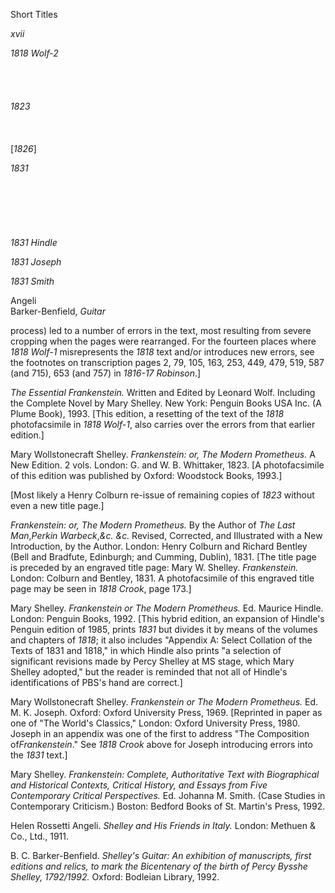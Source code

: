 Short Titles

*xvii*

*1818 Wolf-2*\
\
\
\
\
*1823*\
\
\
\
[*1826*]

*1831*\
\
\
\
\
\
\
*1831 Hindle*

*1831 Joseph*

*1831 Smith*

Angeli \
Barker-Benfield, *Guitar*

process) led to a number of errors in the text, most resulting from
severe cropping when the pages were rearranged. For the fourteen places
where *1818 Wolf-1* misrepresents the *1818* text and/or introduces new
errors, see the footnotes on transcription pages 2, 79, 105, 163, 253,
449, 479, 519, 587 (and 715), 653 (and 757) in *1816-17 Robinson*.]

*The Essential Frankenstein.* Written and Edited by Leonard Wolf.
Including the Complete Novel by Mary Shelley. New York: Penguin Books
USA Inc. (A Plume Book), 1993. [This edition, a resetting of the text of
the *1818* photofacsimile in *1818 Wolf-1*, also carries over the errors
from that earlier edition.]

Mary Wollstonecraft Shelley. *Frankenstein: or, The Modern Prometheus.*
A New Edition. 2 vols. London: G. and W. B. Whittaker, 1823. [A
photofacsimile of this edition was published by Oxford: Woodstock Books,
1993.]

[Most likely a Henry Colburn re-issue of remaining copies of *1823*
without even a new title page.]

*Frankenstein: or, The Modern Prometheus.* By the Author of *The Last
Man*,*Perkin Warbeck*,*&c. &c.* Revised, Corrected, and Illustrated with
a New Introduction, by the Author. London: Henry Colburn and Richard
Bentley (Bell and Bradfute, Edinburgh; and Cumming, Dublin), 1831. [The
title page is preceded by an engraved title page: Mary W. Shelley.
*Frankenstein.* London: Colburn and Bentley, 1831. A photofacsimile of
this engraved title page may be seen in *1818 Crook*, page 173.]

Mary Shelley. *Frankenstein or The Modern Prometheus.* Ed. Maurice
Hindle. London: Penguin Books, 1992. [This hybrid edition, an expansion
of Hindle's Penguin edition of 1985, prints *1831* but divides it by
means of the volumes and chapters of *1818*; it also includes "Appendix
A: Select Collation of the Texts of 1831 and 1818," in which Hindle also
prints "a selection of significant revisions made by Percy Shelley at MS
stage, which Mary Shelley adopted," but the reader is reminded that not
all of Hindle's identifications of PBS's hand are correct.]

Mary Wollstonecraft Shelley. *Frankenstein or The Modern Prometheus.*
Ed. M. K. Joseph. Oxford: Oxford University Press, 1969. [Reprinted in
paper as one of "The World's Classics," London: Oxford University Press,
1980. Joseph in an appendix was one of the first to address "The
Composition of*Frankenstein*." See *1818 Crook* above for Joseph
introducing errors into the *1831* text.]

Mary Shelley. *Frankenstein: Complete, Authoritative Text with
Biographical and Historical Contexts, Critical History, and Essays from
Five Contemporary Critical Perspectives.* Ed. Johanna M. Smith. (Case
Studies in Contemporary Criticism.) Boston: Bedford Books of St.
Martin's Press, 1992.

Helen Rossetti Angeli. *Shelley and His Friends in Italy.* London:
Methuen & Co., Ltd., 1911.

B. C. Barker-Benfield. *Shelley's Guitar: An exhibition of manuscripts,
first editions and relics, to mark the Bicentenary of the birth of Percy
Bysshe Shelley, 1792/1992.* Oxford: Bodleian Library, 1992.


